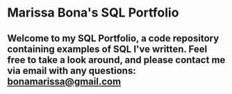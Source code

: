 # Marissa Bona's SQL Portfolio

## Welcome to my SQL Portfolio, a code repository containing examples of SQL I've written. Feel free to take a look around, and please contact me via email with any questions: bonamarissa@gmail.com
